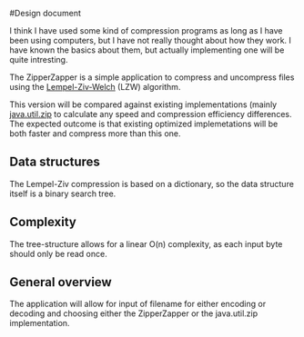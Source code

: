 #Design document

I think I have used some kind of compression programs as long as I have been using computers, but I have not really thought about how they work. I have known the basics about them, but actually implementing one will be quite intresting.

The ZipperZapper is a simple application to compress and uncompress files using the [Lempel-Ziv-Welch](https://en.wikipedia.org/wiki/Lempel%E2%80%93Ziv%E2%80%93Welch#Patents) (LZW) algorithm.

This version will be compared against existing implementations (mainly [java.util.zip](https://docs.oracle.com/javase/8/docs/api/java/util/zip/package-summary.html) to calculate any speed and compression efficiency differences. The expected outcome is that existing optimized implemetations will be both faster and compress more than this one.

## Data structures

The Lempel-Ziv compression is based on a dictionary, so the data structure itself is a binary search tree.

## Complexity

The tree-structure allows for a linear O(n) complexity, as each input byte should only be read once.

## General overview

The application will allow for input of filename for either encoding or decoding and choosing either the ZipperZapper or the java.util.zip implementation.

